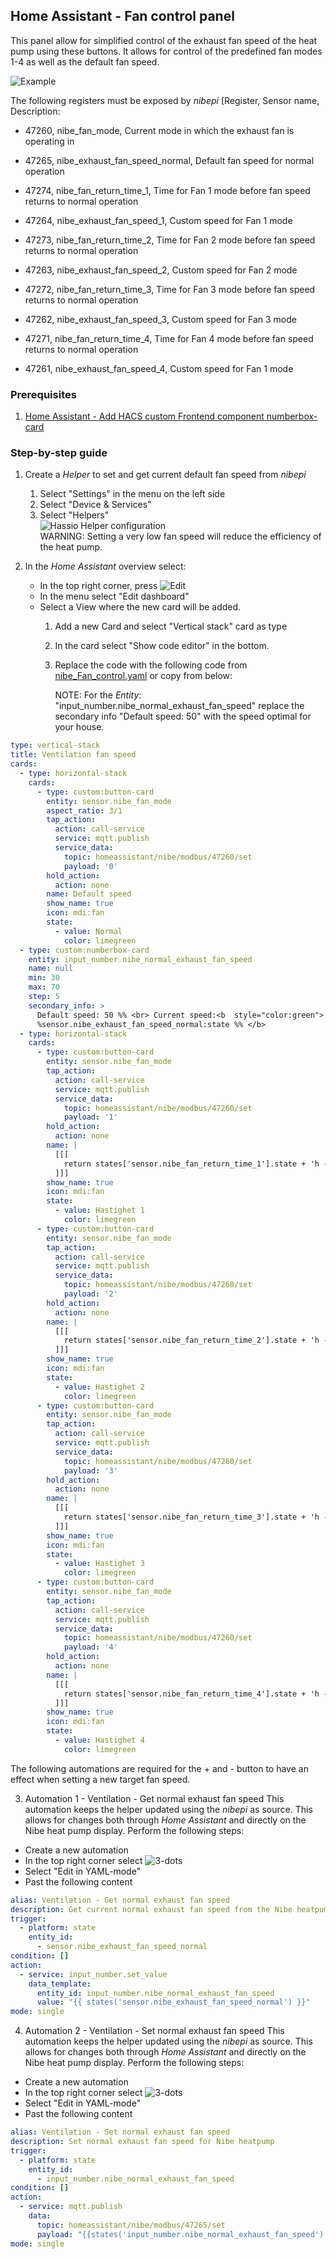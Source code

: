 ## Home Assistant - Fan control panel

This panel allow for simplified control of the exhaust fan speed of the heat pump using these buttons. It allows for
control of the predefined fan modes 1-4 as well as the default fan speed.  

![Example](Hassio_Fan_control.png)  

The following registers must be exposed by _nibepi_ [Register, Sensor name, Description:

- 47260, nibe_fan_mode, Current mode in which the exhaust fan is operating in
- 47265, nibe_exhaust_fan_speed_normal, Default fan speed for normal operation

- 47274, nibe_fan_return_time_1, Time for Fan 1 mode before fan speed returns to normal operation
- 47264, nibe_exhaust_fan_speed_1, Custom speed for Fan 1 mode

- 47273, nibe_fan_return_time_2, Time for Fan 2 mode before fan speed returns to normal operation
- 47263, nibe_exhaust_fan_speed_2, Custom speed for Fan 2 mode

- 47272, nibe_fan_return_time_3, Time for Fan 3 mode before fan speed returns to normal operation
- 47262, nibe_exhaust_fan_speed_3, Custom speed for Fan 3 mode

- 47271, nibe_fan_return_time_4, Time for Fan 4 mode before fan speed returns to normal operation
- 47261, nibe_exhaust_fan_speed_4, Custom speed for Fan 1 mode


### Prerequisites
1. [Home Assistant - Add HACS custom Frontend component numberbox-card](../../HomeAssistant-HACS-Add_Components.md)

### Step-by-step guide
1. Create a _Helper_ to set and get current default fan speed from _nibepi_
   1. Select "Settings" in the menu on the left side
   2. Select "Device & Services"
   3. Select "Helpers"  
   ![Hassio Helper configuration](Hassio_Nibe_normal_fan_speed_helper.png)     
   WARNING: Setting a very low fan speed will reduce the efficiency of the heat pump.

2. In the _Home Assistant_ overview select:
   - In the top right corner, press ![Edit](Hassio_Edit-dashboard.png)
   - In the menu select "Edit dashboard"
   - Select a View where the new card will be added. 
     1. Add a new Card and select "Vertical stack" card as type
     2. In the card select "Show code editor" in the bottom.
     3. Replace the code with the following code from [nibe_Fan_control.yaml](nibe_fan_control.yaml) or copy from below:

        NOTE: For the _Entity_: "input_number.nibe_normal_exhaust_fan_speed" replace the secondary info
         "Default speed: 50" with the speed optimal for your house.

```yaml
type: vertical-stack
title: Ventilation fan speed
cards:
  - type: horizontal-stack
    cards:
      - type: custom:button-card
        entity: sensor.nibe_fan_mode
        aspect_ratio: 3/1
        tap_action:
          action: call-service
          service: mqtt.publish
          service_data:
            topic: homeassistant/nibe/modbus/47260/set
            payload: '0'
        hold_action:
          action: none
        name: Default speed
        show_name: true
        icon: mdi:fan
        state:
          - value: Normal
            color: limegreen
  - type: custom:numberbox-card
    entity: input_number.nibe_normal_exhaust_fan_speed
    name: null
    min: 30
    max: 70
    step: 5
    secondary_info: >
      Default speed: 50 %% <br> Current speed:<b  style="color:green">
      %sensor.nibe_exhaust_fan_speed_normal:state %% </b>
  - type: horizontal-stack
    cards:
      - type: custom:button-card
        entity: sensor.nibe_fan_mode
        tap_action:
          action: call-service
          service: mqtt.publish
          service_data:
            topic: homeassistant/nibe/modbus/47260/set
            payload: '1'
        hold_action:
          action: none
        name: |
          [[[
            return states['sensor.nibe_fan_return_time_1'].state + 'h - ' + states['sensor.nibe_exhaust_fan_speed_1'].state + '%';
          ]]]
        show_name: true
        icon: mdi:fan
        state:
          - value: Hastighet 1
            color: limegreen
      - type: custom:button-card
        entity: sensor.nibe_fan_mode
        tap_action:
          action: call-service
          service: mqtt.publish
          service_data:
            topic: homeassistant/nibe/modbus/47260/set
            payload: '2'
        hold_action:
          action: none
        name: |
          [[[
            return states['sensor.nibe_fan_return_time_2'].state + 'h - ' + states['sensor.nibe_exhaust_fan_speed_2'].state + '%';
          ]]]
        show_name: true
        icon: mdi:fan
        state:
          - value: Hastighet 2
            color: limegreen
      - type: custom:button-card
        entity: sensor.nibe_fan_mode
        tap_action:
          action: call-service
          service: mqtt.publish
          service_data:
            topic: homeassistant/nibe/modbus/47260/set
            payload: '3'
        hold_action:
          action: none
        name: |
          [[[
            return states['sensor.nibe_fan_return_time_3'].state + 'h - ' + states['sensor.nibe_exhaust_fan_speed_3'].state + '%';
          ]]]
        show_name: true
        icon: mdi:fan
        state:
          - value: Hastighet 3
            color: limegreen
      - type: custom:button-card
        entity: sensor.nibe_fan_mode
        tap_action:
          action: call-service
          service: mqtt.publish
          service_data:
            topic: homeassistant/nibe/modbus/47260/set
            payload: '4'
        hold_action:
          action: none
        name: |
          [[[
            return states['sensor.nibe_fan_return_time_4'].state + 'h - ' + states['sensor.nibe_exhaust_fan_speed_4'].state + '%';
          ]]]
        show_name: true
        icon: mdi:fan
        state:
          - value: Hastighet 4
            color: limegreen
```

The following automations are required for the + and - button to have an effect when setting a new target fan speed.

3. Automation 1 - Ventilation - Get normal exhaust fan speed
This automation keeps the helper updated using the _nibepi_ as source. This allows for changes both through
_Home Assistant_ and directly on the Nibe heat pump display. Perform the following steps:
 - Create a new automation
 - In the top right corner select ![3-dots](Hassio_Edit-dashboard.png)
 - Select "Edit in YAML-mode"
 - Past the following content
```yaml
alias: Ventilation - Get normal exhaust fan speed
description: Get current normal exhaust fan speed from the Nibe heatpump
trigger:
  - platform: state
    entity_id:
      - sensor.nibe_exhaust_fan_speed_normal
condition: []
action:
  - service: input_number.set_value
    data_template:
      entity_id: input_number.nibe_normal_exhaust_fan_speed
      value: "{{ states('sensor.nibe_exhaust_fan_speed_normal') }}"
mode: single
```
4. Automation 2 - Ventilation - Set normal exhaust fan speed
This automation keeps the helper updated using the _nibepi_ as source. This allows for changes both through
_Home Assistant_ and directly on the Nibe heat pump display. Perform the following steps:
 - Create a new automation
 - In the top right corner select ![3-dots](Hassio_Edit-dashboard.png)
 - Select "Edit in YAML-mode"
 - Past the following content
```yaml
alias: Ventilation - Set normal exhaust fan speed
description: Set normal exhaust fan speed for Nibe heatpump
trigger:
  - platform: state
    entity_id:
      - input_number.nibe_normal_exhaust_fan_speed
condition: []
action:
  - service: mqtt.publish
    data:
      topic: homeassistant/nibe/modbus/47265/set
      payload: "{{states('input_number.nibe_normal_exhaust_fan_speed') | string}}"
mode: single
```
